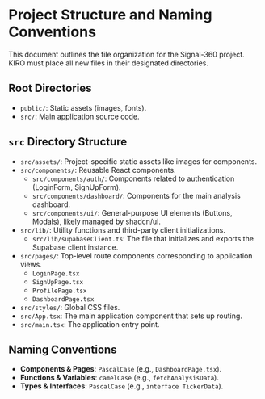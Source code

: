 # Project Structure and Naming Conventions

This document outlines the file organization for the Signal-360 project. KIRO must place all new files in their designated directories.

## Root Directories
- `public/`: Static assets (images, fonts).
- `src/`: Main application source code.

## `src` Directory Structure
- `src/assets/`: Project-specific static assets like images for components.
- `src/components/`: Reusable React components.
  - `src/components/auth/`: Components related to authentication (LoginForm, SignUpForm).
  - `src/components/dashboard/`: Components for the main analysis dashboard.
  - `src/components/ui/`: General-purpose UI elements (Buttons, Modals), likely managed by shadcn/ui.
- `src/lib/`: Utility functions and third-party client initializations.
  - `src/lib/supabaseClient.ts`: The file that initializes and exports the Supabase client instance.
- `src/pages/`: Top-level route components corresponding to application views.
  - `LoginPage.tsx`
  - `SignUpPage.tsx`
  - `ProfilePage.tsx`
  - `DashboardPage.tsx`
- `src/styles/`: Global CSS files.
- `src/App.tsx`: The main application component that sets up routing.
- `src/main.tsx`: The application entry point.

## Naming Conventions
- **Components & Pages**: `PascalCase` (e.g., `DashboardPage.tsx`).
- **Functions & Variables**: `camelCase` (e.g., `fetchAnalysisData`).
- **Types & Interfaces**: `PascalCase` (e.g., `interface TickerData`).